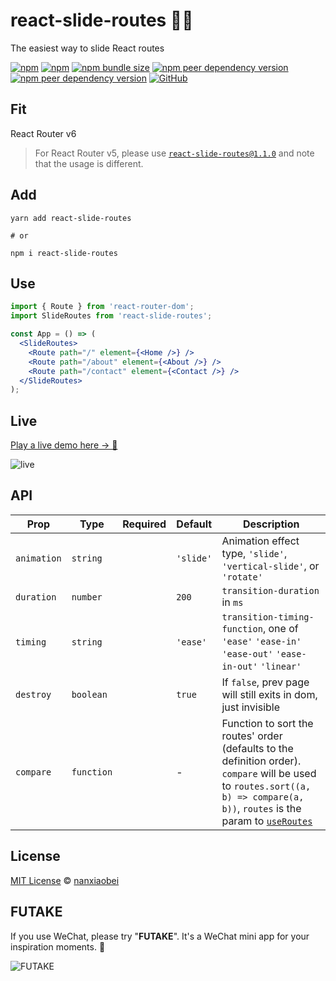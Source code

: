 # react-slide-routes 🏄‍♂️

The easiest way to slide React routes

[![npm](https://img.shields.io/npm/v/react-slide-routes.svg?style=flat-square)](https://www.npmjs.com/package/react-slide-routes)
[![npm](https://img.shields.io/npm/dt/react-slide-routes?style=flat-square)](https://www.npmtrends.com/react-slide-routes)
[![npm bundle size](https://img.shields.io/bundlephobia/minzip/react-slide-routes?style=flat-square)](https://bundlephobia.com/result?p=react-slide-routes)
[![npm peer dependency version](https://img.shields.io/npm/dependency-version/react-slide-routes/peer/react?style=flat-square)](https://github.com/facebook/react)
[![npm peer dependency version](https://img.shields.io/npm/dependency-version/react-slide-routes/peer/react-router-dom?style=flat-square)](https://github.com/remix-run/react-router/tree/main/packages/react-router-dom)
[![GitHub](https://img.shields.io/github/license/nanxiaobei/react-slide-routes?style=flat-square)](https://github.com/nanxiaobei/react-slide-routes/blob/main/LICENSE)

## Fit

React Router v6

> For React Router v5, please use [`react-slide-routes@1.1.0`](https://github.com/nanxiaobei/react-slide-routes/blob/367ff0dfa94c9ff3234fc55493c27e3a53996ccd/README.md) and note that the usage is different.

## Add

```shell script
yarn add react-slide-routes

# or

npm i react-slide-routes
```

## Use

```jsx
import { Route } from 'react-router-dom';
import SlideRoutes from 'react-slide-routes';

const App = () => (
  <SlideRoutes>
    <Route path="/" element={<Home />} />
    <Route path="/about" element={<About />} />
    <Route path="/contact" element={<Contact />} />
  </SlideRoutes>
);
```

## Live

[Play a live demo here → 🤳](https://codesandbox.io/s/react-slide-routes-bnzlu)

![live](live.gif)

## API

| Prop        | Type       | Required | Default   | Description                                                                                                                                                                                                                       |
| ----------- | ---------- | -------- | --------- | --------------------------------------------------------------------------------------------------------------------------------------------------------------------------------------------------------------------------------- |
| `animation` | `string`   |          | `'slide'` | Animation effect type, `'slide'`, `'vertical-slide'`, or `'rotate'`                                                                                                                                                               |
| `duration`  | `number`   |          | `200`     | `transition-duration` in `ms`                                                                                                                                                                                                     |
| `timing`    | `string`   |          | `'ease'`  | `transition-timing-function`, one of `'ease'` `'ease-in'` `'ease-out'` `'ease-in-out'` `'linear'`                                                                                                                                 |
| `destroy`   | `boolean`  |          | `true`    | If `false`, prev page will still exits in dom, just invisible                                                                                                                                                                     |
| `compare`   | `function` |          | -         | Function to sort the routes' order (defaults to the definition order). `compare` will be used to `routes.sort((a, b) => compare(a, b))`, `routes` is the param to [`useRoutes`](https://reactrouter.com/en/main/hooks/use-routes) |

## License

[MIT License](https://github.com/nanxiaobei/react-slide-routes/blob/main/LICENSE) © [nanxiaobei](https://lee.so/)

## FUTAKE

If you use WeChat, please try "**FUTAKE**". It's a WeChat mini app for your inspiration moments. 🌈

![FUTAKE](https://s3.bmp.ovh/imgs/2022/07/21/452dd47aeb790abd.png)
